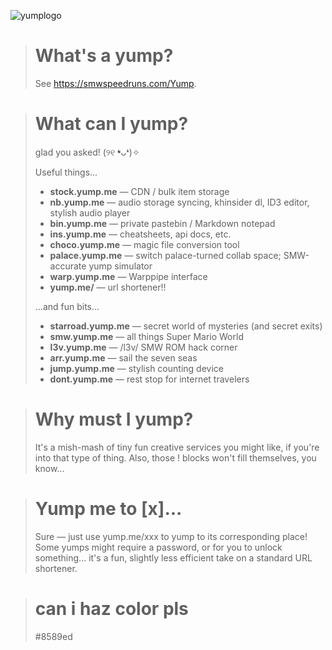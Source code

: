![yumplogo](https://github.com/user-attachments/assets/025b5c14-e400-4a2f-b4bd-2738c82292a0)

> # What's a yump?
> See https://smwspeedruns.com/Yump. 

> # What can I yump?
> glad you asked! (୨୧ ❛ᴗ❛)✧
>
> Useful things...
> - **stock.yump.me** — CDN / bulk item storage
> - **nb.yump.me** — audio storage syncing, khinsider dl, ID3 editor, stylish audio player
> - **bin.yump.me** — private pastebin / Markdown notepad
> - **ins.yump.me** — cheatsheets, api docs, etc.
> - **choco.yump.me** — magic file conversion tool
> - **palace.yump.me** — switch palace-turned collab space; SMW-accurate yump simulator
> - **warp.yump.me** — Warppipe interface
> - **yump.me/** — url shortener!!
> 
> ...and fun bits...
> - **starroad.yump.me** — secret world of mysteries (and secret exits)
> - **smw.yump.me** — all things Super Mario World 
> - **l3v.yump.me** — /l3v/ SMW ROM hack corner
> - **arr.yump.me** — sail the seven seas
> - **jump.yump.me** — stylish counting device
> - **dont.yump.me** — rest stop for internet travelers


> # Why must I yump?
> It's a mish-mash of tiny fun creative services you might like, if you're into that type of thing. Also, those ! blocks won't fill themselves, you know... 

> # Yump me to \[x]...
> Sure — just use yump.me/xxx to yump to its corresponding place! Some yumps might require a password, or for you to unlock something... it's a fun, slightly less efficient take on a standard URL shortener.

> # can i haz color pls
> #8589ed
